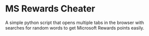 # MS Rewards Cheater

A simple python script that opens multiple tabs in the browser with searches for random words to get Microsoft Rewards points easily.